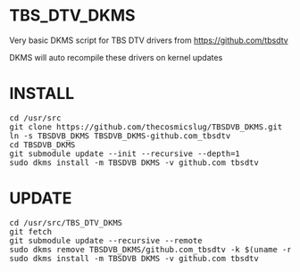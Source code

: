 TBS_DTV_DKMS
============

Very basic DKMS script for TBS DTV drivers from https://github.com/tbsdtv

DKMS will auto recompile these drivers on kernel updates

INSTALL
=======
<pre>
cd /usr/src
git clone https://github.com/thecosmicslug/TBSDVB_DKMS.git
ln -s TBSDVB_DKMS TBSDVB_DKMS-github.com_tbsdtv
cd TBSDVB_DKMS
git submodule update --init --recursive --depth=1
sudo dkms install -m TBSDVB_DKMS -v github.com_tbsdtv
</pre>

UPDATE
======
<pre>
cd /usr/src/TBS_DTV_DKMS
git fetch
git submodule update --recursive --remote
sudo dkms remove TBSDVB_DKMS/github.com_tbsdtv -k $(uname -r)
sudo dkms install -m TBSDVB_DKMS -v github.com_tbsdtv
</pre>

